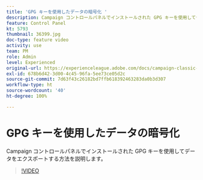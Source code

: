 ```yaml
---
title: 'GPG キーを使用したデータの暗号化 '
description: Campaign コントロールパネルでインストールされた GPG キーを使用してデータをエクスポートする方法を説明します。
feature: Control Panel
kt: 5793
thumbnail: 36399.jpg
doc-type: feature video
activity: use
team: PM
role: Admin
level: Experienced
original-url: https://experienceleague.adobe.com/docs/campaign-classic-learn/tutorials/administrating/control-panel-acc/gpg-key-management/using-a-gpg-key-to-encrypt-data.html
exl-id: 678b6d42-3d00-4c45-96fa-5ee73ce05d2c
source-git-commit: 7d63f43c26182bd7ffb618392463283da0b3d307
workflow-type: ht
source-wordcount: '40'
ht-degree: 100%

---
```


# GPG キーを使用したデータの暗号化

Campaign コントロールパネルでインストールされた GPG キーを使用してデータをエクスポートする方法を説明します。

>[!VIDEO](https://video.tv.adobe.com/v/36399?quality=12)
